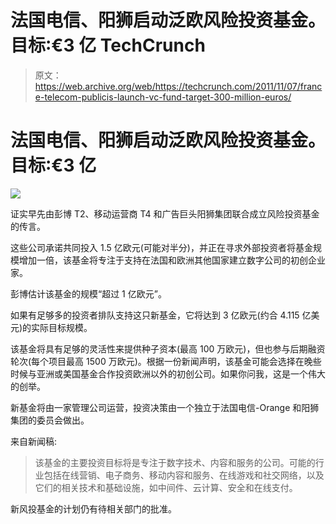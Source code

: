 # 法国电信、阳狮启动泛欧风险投资基金。目标:€3 亿 TechCrunch

> 原文：<https://web.archive.org/web/https://techcrunch.com/2011/11/07/france-telecom-publicis-launch-vc-fund-target-300-million-euros/>

# 法国电信、阳狮启动泛欧风险投资基金。目标:€3 亿

![](img/7a07da41e692c244563c99d98c3df48d.png)

证实早先由彭博 T2、移动运营商 T4 和广告巨头阳狮集团联合成立风险投资基金的传言。

这些公司承诺共同投入 1.5 亿欧元(可能对半分)，并正在寻求外部投资者将基金规模增加一倍，该基金将专注于支持在法国和欧洲其他国家建立数字公司的初创企业家。

彭博估计该基金的规模“超过 1 亿欧元”。

如果有足够多的投资者排队支持这只新基金，它将达到 3 亿欧元(约合 4.115 亿美元)的实际目标规模。

该基金将具有足够的灵活性来提供种子资本(最高 100 万欧元)，但也参与后期融资轮次(每个项目最高 1500 万欧元)。根据一份新闻声明，该基金可能会选择在晚些时候与亚洲或美国基金合作投资欧洲以外的初创公司。如果你问我，这是一个伟大的创举。

新基金将由一家管理公司运营，投资决策由一个独立于法国电信-Orange 和阳狮集团的委员会做出。

来自新闻稿:

> 该基金的主要投资目标将是专注于数字技术、内容和服务的公司。可能的行业包括在线营销、电子商务、移动内容和服务、在线游戏和社交网络，以及它们的相关技术和基础设施，如中间件、云计算、安全和在线支付。

新风投基金的计划仍有待相关部门的批准。